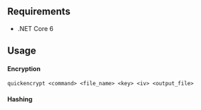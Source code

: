 ## Requirements
- .NET Core 6

## Usage
#### Encryption
`quickencrypt <command> <file_name> <key> <iv> <output_file>`

#### Hashing

